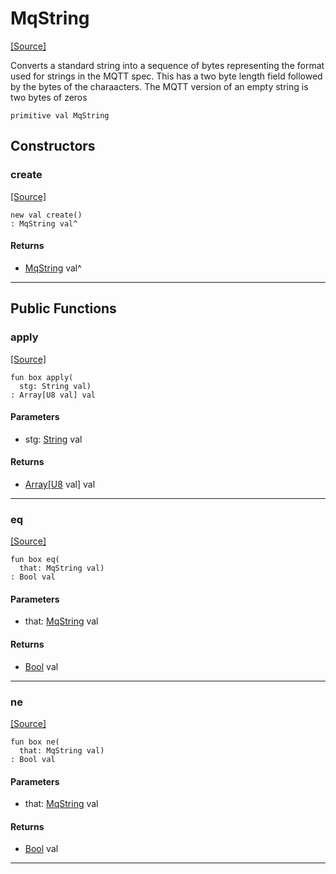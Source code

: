 # MqString
<span class="source-link">[[Source]](src/mqtt-utilities/functions.md#L-0-43)</span>

Converts a standard string into a sequence of bytes representing the format used for 
strings in the MQTT spec. This has a two byte length field followed by the bytes of 
the charaacters. The MQTT version of an empty string is two bytes of zeros


```pony
primitive val MqString
```

## Constructors

### create
<span class="source-link">[[Source]](src/mqtt-utilities/functions.md#L-0-43)</span>


```pony
new val create()
: MqString val^
```

#### Returns

* [MqString](mqtt-utilities-MqString.md) val^

---

## Public Functions

### apply
<span class="source-link">[[Source]](src/mqtt-utilities/functions.md#L-0-49)</span>


```pony
fun box apply(
  stg: String val)
: Array[U8 val] val
```
#### Parameters

*   stg: [String](builtin-String.md) val

#### Returns

* [Array](builtin-Array.md)\[[U8](builtin-U8.md) val\] val

---

### eq
<span class="source-link">[[Source]](src/mqtt-utilities/functions.md#L-0-49)</span>


```pony
fun box eq(
  that: MqString val)
: Bool val
```
#### Parameters

*   that: [MqString](mqtt-utilities-MqString.md) val

#### Returns

* [Bool](builtin-Bool.md) val

---

### ne
<span class="source-link">[[Source]](src/mqtt-utilities/functions.md#L-0-49)</span>


```pony
fun box ne(
  that: MqString val)
: Bool val
```
#### Parameters

*   that: [MqString](mqtt-utilities-MqString.md) val

#### Returns

* [Bool](builtin-Bool.md) val

---


